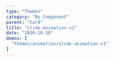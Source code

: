 ```yaml
---
type: "Themes"
category: "By Component"
parent: "Card"
title: "slide-animation-v1"
date: "2020-10-10"
demos: [
  "themes/animation/slide-animation-v1"
]
---
```

